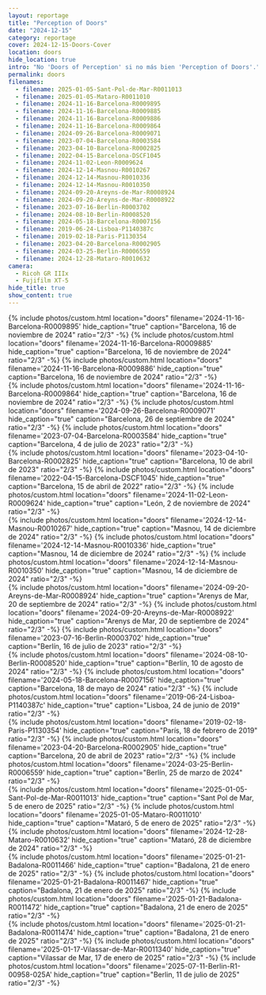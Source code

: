 ```yaml
---
layout: reportage
title: "Perception of Doors"
date: "2024-12-15"
category: reportage
cover: 2024-12-15-Doors-Cover
location: doors
hide_location: true
intro: "No 'Doors of Perception' si no más bien 'Perception of Doors'."
permalink: doors
filenames:
  - filename: 2025-01-05-Sant-Pol-de-Mar-R0011013
  - filename: 2025-01-05-Mataro-R0011010
  - filename: 2024-11-16-Barcelona-R0009895
  - filename: 2024-11-16-Barcelona-R0009885
  - filename: 2024-11-16-Barcelona-R0009886
  - filename: 2024-11-16-Barcelona-R0009864
  - filename: 2024-09-26-Barcelona-R0009071
  - filename: 2023-07-04-Barcelona-R0003584
  - filename: 2023-04-10-Barcelona-R0002825
  - filename: 2022-04-15-Barcelona-DSCF1045
  - filename: 2024-11-02-Leon-R0009624
  - filename: 2024-12-14-Masnou-R0010267
  - filename: 2024-12-14-Masnou-R0010336
  - filename: 2024-12-14-Masnou-R0010350
  - filename: 2024-09-20-Areyns-de-Mar-R0008924
  - filename: 2024-09-20-Areyns-de-Mar-R0008922
  - filename: 2023-07-16-Berlin-R0003702
  - filename: 2024-08-10-Berlin-R0008520
  - filename: 2024-05-18-Barcelona-R0007156
  - filename: 2019-06-24-Lisboa-P1140387c
  - filename: 2019-02-18-Paris-P1130354
  - filename: 2023-04-20-Barcelona-R0002905
  - filename: 2024-03-25-Berlin-R0006559
  - filename: 2024-12-28-Mataro-R0010632
camera:
  - Ricoh GR IIIx
  - Fujifilm XT-5
hide_title: true
show_content: true
---
```


<div class="g">
<div class="h">
    {% include photos/custom.html location="doors" filename='2024-11-16-Barcelona-R0009895' hide_caption="true" caption="Barcelona, 16 de noviembre de 2024" ratio="2/3" -%}
    {% include photos/custom.html location="doors" filename='2024-11-16-Barcelona-R0009885' hide_caption="true" caption="Barcelona, 16 de noviembre de 2024" ratio="2/3" -%}
    {% include photos/custom.html location="doors" filename='2024-11-16-Barcelona-R0009886' hide_caption="true" caption="Barcelona, 16 de noviembre de 2024" ratio="2/3" -%}
</div>
<div class="h">
    {% include photos/custom.html location="doors" filename='2024-11-16-Barcelona-R0009864' hide_caption="true" caption="Barcelona, 16 de noviembre de 2024" ratio="2/3" -%}
    {% include photos/custom.html location="doors" filename='2024-09-26-Barcelona-R0009071' hide_caption="true" caption="Barcelona, 26 de septiembre de 2024" ratio="2/3" -%}
    {% include photos/custom.html location="doors" filename='2023-07-04-Barcelona-R0003584' hide_caption="true" caption="Barcelona, 4 de julio de 2023" ratio="2/3" -%}
</div>
<div class="h">
    {% include photos/custom.html location="doors" filename='2023-04-10-Barcelona-R0002825' hide_caption="true" caption="Barcelona, 10 de abril de 2023" ratio="2/3" -%}
    {% include photos/custom.html location="doors" filename='2022-04-15-Barcelona-DSCF1045' hide_caption="true" caption="Barcelona, 15 de abril de 2022" ratio="2/3" -%}
    {% include photos/custom.html location="doors" filename='2024-11-02-Leon-R0009624' hide_caption="true" caption="León, 2 de noviembre de 2024" ratio="2/3" -%}
</div>
<div class="h">
    {% include photos/custom.html location="doors" filename='2024-12-14-Masnou-R0010267' hide_caption="true" caption="Masnou, 14 de diciembre de 2024" ratio="2/3" -%}
    {% include photos/custom.html location="doors" filename='2024-12-14-Masnou-R0010336' hide_caption="true" caption="Masnou, 14 de diciembre de 2024" ratio="2/3" -%}
    {% include photos/custom.html location="doors" filename='2024-12-14-Masnou-R0010350' hide_caption="true" caption="Masnou, 14 de diciembre de 2024" ratio="2/3" -%}
</div>
<div class="h">
    {% include photos/custom.html location="doors" filename='2024-09-20-Areyns-de-Mar-R0008924' hide_caption="true" caption="Arenys de Mar, 20 de septiembre de 2024" ratio="2/3" -%}
    {% include photos/custom.html location="doors" filename='2024-09-20-Areyns-de-Mar-R0008922' hide_caption="true" caption="Arenys de Mar, 20 de septiembre de 2024" ratio="2/3" -%}
    {% include photos/custom.html location="doors" filename='2023-07-16-Berlin-R0003702' hide_caption="true" caption="Berlín, 16 de julio de 2023" ratio="2/3" -%}
</div>
<div class="h">
    {% include photos/custom.html location="doors" filename='2024-08-10-Berlin-R0008520' hide_caption="true" caption="Berlín, 10 de agosto de 2024" ratio="2/3" -%}
    {% include photos/custom.html location="doors" filename='2024-05-18-Barcelona-R0007156' hide_caption="true" caption="Barcelona, 18 de mayo de 2024" ratio="2/3" -%}
    {% include photos/custom.html location="doors" filename='2019-06-24-Lisboa-P1140387c' hide_caption="true" caption="Lisboa, 24 de junio de 2019" ratio="2/3" -%}
</div>

<div class="h">
    {% include photos/custom.html location="doors" filename='2019-02-18-Paris-P1130354' hide_caption="true" caption="París, 18 de febrero de 2019" ratio="2/3" -%}
    {% include photos/custom.html location="doors" filename='2023-04-20-Barcelona-R0002905' hide_caption="true" caption="Barcelona, 20 de abril de 2023" ratio="2/3" -%}
    {% include photos/custom.html location="doors" filename='2024-03-25-Berlin-R0006559' hide_caption="true" caption="Berlín, 25 de marzo de 2024" ratio="2/3" -%}
</div>

<div class="h">
    {% include photos/custom.html location="doors" filename='2025-01-05-Sant-Pol-de-Mar-R0011013' hide_caption="true" caption="Sant Pol de Mar, 5 de enero de 2025" ratio="2/3" -%}
    {% include photos/custom.html location="doors" filename='2025-01-05-Mataro-R0011010' hide_caption="true" caption="Mataró, 5 de enero de 2025" ratio="2/3" -%}
    {% include photos/custom.html location="doors" filename='2024-12-28-Mataro-R0010632' hide_caption="true" caption="Mataró, 28 de diciembre de 2024" ratio="2/3" -%}
</div>

<div class="h">
    {% include photos/custom.html location="doors" filename='2025-01-21-Badalona-R0011466' hide_caption="true" caption="Badalona, 21 de enero de 2025" ratio="2/3" -%}
    {% include photos/custom.html location="doors" filename='2025-01-21-Badalona-R0011467' hide_caption="true" caption="Badalona, 21 de enero de 2025" ratio="2/3" -%}
    {% include photos/custom.html location="doors" filename='2025-01-21-Badalona-R0011472' hide_caption="true" caption="Badalona, 21 de enero de 2025" ratio="2/3" -%}
</div>

<div class="h has-two">
    {% include photos/custom.html location="doors" filename='2025-01-21-Badalona-R0011474' hide_caption="true" caption="Badalona, 21 de enero de 2025" ratio="2/3" -%}
    {% include photos/custom.html location="doors" filename='2025-01-17-Vilassar-de-Mar-R0011340' hide_caption="true" caption="Vilassar de Mar, 17 de enero de 2025" ratio="2/3" -%}
    {% include photos/custom.html location="doors" filename='2025-07-11-Berlin-R1-00958-025A' hide_caption="true" caption="Berlin, 11 de julio de 2025" ratio="2/3" -%}
</div>
</div>
